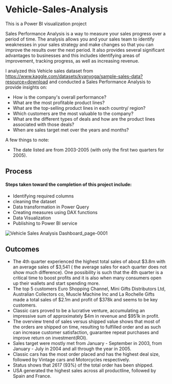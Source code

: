 # Vehicle-Sales-Analysis
This is a Power BI visualization project

Sales Performance Analysis is a way to measure your sales progress over a period of time. The analysis allows you and your sales team to identify weaknesses in your sales strategy and make changes so that you can improve the results over the next period. It also provides several significant advantages to businesses and this includes identifying areas of improvement, tracking progress, as well as increasing revenue.

I analyzed this Vehicle sales dataset from https://www.kaggle.com/datasets/kyanyoga/sample-sales-data?resource=download and conducted a Sales Performance Analysis to provide insights on: 
* How is the company's overall performance?
* What are the most profitable product lines?
* What are the top-selling product lines in each country/ region?
* Which customers are the most valuable to the company?
* What are the different types of deals and how are the product lines associated with those deals?
* When are sales target met over the years and months?

A few things to note:
* The date listed are from 2003-2005 (with only the first two quarters for 2005).

## Process
#### Steps taken toward the completion of this project include:
* Identifying required columns
* cleaning the dataset
* Data transformation in Power Query
* Creating measures using DAX functions
* Data Visualization
* Publishing to Power BI service

![Vehicle Sales Analysis Dashboard_page-0001](https://user-images.githubusercontent.com/100838547/225862130-4530b173-dc55-4e21-b786-212aead0a2fe.jpg)
## Outcomes
* The 4th quarter experienced the highest total sales of about $3.8m with an average sales of $3,541 ( the average sales for each quarter does not show much difference). One possibility is such that the 4th quarter is a critical time to boost profits and  it is also when many consumers open up their wallets and start spending more.
* The top 5 customers Euro Shopping Channel, Mini Gifts Distributors Ltd, Australian Collectors co, Muscle Machine Inc and La Rochelle Gifts made a total sales of $2.1m and profit of $378k and seems to be key customers.
* Classic cars proved to be a lucrative venture, accumulating an impressive sum of  approximately $4m in revenue and $951k in profit.
* The overview trend of sales versus shipped value shows that most of the orders are shipped on time, resulting to  fulfilled order and as such can increase customer satisfaction, guarantee repeat purchases and improve return on investment(ROI).
* Sales target were mostly met from January - September in 2003, from January - July in 2004 and all through the year in 2005.
* Classic cars has the most order placed and has the highest deal size, followed by Vintage cars and Motorcycles respectively.
* Status shows that 2617 (93%) of the total order has been shipped.
* USA generated the highest sales across all productline, followed by Spain and  France.



